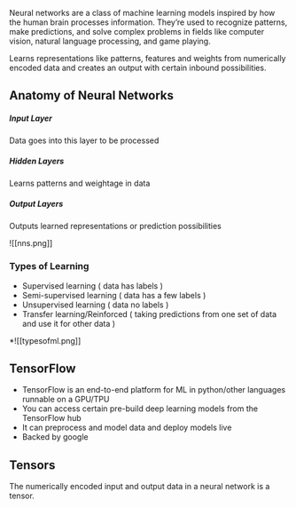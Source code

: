 Neural networks are a class of machine learning models inspired by how the human brain processes information. They’re used to recognize patterns, make predictions, and solve complex problems in fields like computer vision, natural language processing, and game playing.

Learns representations like patterns, features and weights from numerically encoded data and creates an output with certain inbound possibilities.

## Anatomy of Neural Networks

##### Input Layer
Data goes into this layer to be processed
##### Hidden Layers
Learns patterns and weightage in data
##### Output Layers
Outputs learned representations or prediction possibilities

![[nns.png]]

### Types of Learning

* Supervised learning ( data has labels )
* Semi-supervised learning ( data has a few labels )
* Unsupervised learning ( data no labels )
* Transfer learning/Reinforced ( taking predictions from one set of data and use it for other data )

*![[typesofml.png]]

## TensorFlow

* TensorFlow is an end-to-end platform for ML in python/other languages runnable on a GPU/TPU
* You can access certain pre-build deep learning models from the TensorFlow hub
* It can preprocess and model data and deploy models live
* Backed by google

## Tensors

The numerically encoded input and output data in a neural network is a tensor. 
